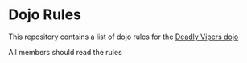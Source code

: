 Dojo Rules
==========

This repository contains a list of dojo rules for the [Deadly Vipers dojo](https://github.com/deadlyvipers)

All members should read the rules

